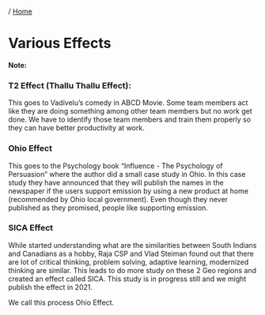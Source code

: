/ [Home](index.md)

# Various Effects

**Note:** 


### T2 Effect (Thallu Thallu Effect):
This goes to Vadivelu’s comedy in ABCD Movie. Some team members act like they are doing something among other team members but no work get done. We have to identify those team members and train them properly so they can have better productivity at work.

### Ohio Effect
This goes to the Psychology book “Influence - The Psychology of Persuasion” where the author did a small case study in Ohio. In this case study they have announced that they will publish the names in the newspaper if the users support emission by using a new product at home (recommended by Ohio local government). Even though they never published as they promised, people like supporting emission.

### SICA Effect
While started understanding what are the similarities between South Indians and Canadians as a hobby, Raja CSP and Vlad Steiman found out that there are lot of critical thinking, problem solving, adaptive learning, modernized thinking are similar. This leads to do more study on these 2 Geo regions and created an effect called SICA. This study is in progress still and we might publish the effect in 2021.

We call this process Ohio Effect.


